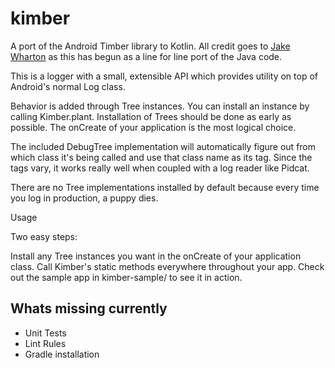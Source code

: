 # kimber
A port of the Android Timber library to Kotlin. All credit goes to [Jake Wharton](https://github.com/JakeWharton) as this has begun as a line for line port of the Java code.

This is a logger with a small, extensible API which provides utility on top of Android's normal Log class.

Behavior is added through Tree instances. You can install an instance by calling Kimber.plant. Installation of Trees should be done as early as possible. The onCreate of your application is the most logical choice.

The included DebugTree implementation will automatically figure out from which class it's being called and use that class name as its tag. Since the tags vary, it works really well when coupled with a log reader like Pidcat.

There are no Tree implementations installed by default because every time you log in production, a puppy dies.

Usage

Two easy steps:

Install any Tree instances you want in the onCreate of your application class.
Call Kimber's static methods everywhere throughout your app.
Check out the sample app in kimber-sample/ to see it in action.


## Whats missing currently
- Unit Tests
- Lint Rules
- Gradle installation 
